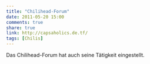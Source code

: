 ```yaml
---
title: "Chilihead-Forum"
date: 2011-05-20 15:00
comments: true
share: true
link: http://capsaholics.de.tf/
tags: [Chilis]
---
```

Das Chilihead-Forum hat auch seine Tätigkeit eingestellt.



